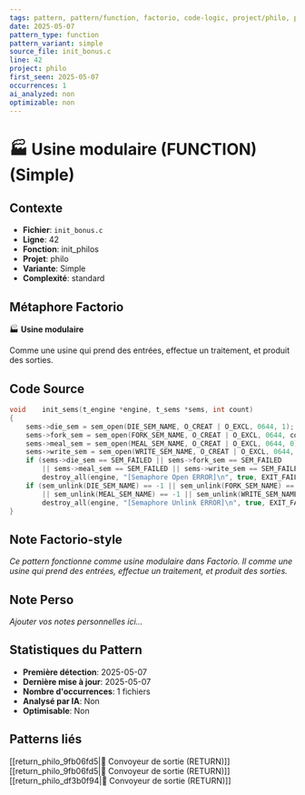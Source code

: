 ```yaml
---
tags: pattern, pattern/function, factorio, code-logic, project/philo, pattern/variant/simple
date: 2025-05-07
pattern_type: function
pattern_variant: simple
source_file: init_bonus.c
line: 42
project: philo
first_seen: 2025-05-07
occurrences: 1
ai_analyzed: non
optimizable: non
---
```


# 🏭 Usine modulaire (FUNCTION) (Simple)

## Contexte
- **Fichier**: `init_bonus.c`
- **Ligne**: 42
- **Fonction**: init_philos
- **Projet**: philo
- **Variante**: Simple
- **Complexité**: standard

## Métaphore Factorio
🏭 **Usine modulaire**

Comme une usine qui prend des entrées, effectue un traitement, et produit des sorties.

## Code Source
```c
void	init_sems(t_engine *engine, t_sems *sems, int count)
{
	sems->die_sem = sem_open(DIE_SEM_NAME, O_CREAT | O_EXCL, 0644, 1);
	sems->fork_sem = sem_open(FORK_SEM_NAME, O_CREAT | O_EXCL, 0644, count);
	sems->meal_sem = sem_open(MEAL_SEM_NAME, O_CREAT | O_EXCL, 0644, 0);
	sems->write_sem = sem_open(WRITE_SEM_NAME, O_CREAT | O_EXCL, 0644, 1);
	if (sems->die_sem == SEM_FAILED || sems->fork_sem == SEM_FAILED
		|| sems->meal_sem == SEM_FAILED || sems->write_sem == SEM_FAILED)
		destroy_all(engine, "[Semaphore Open ERROR]\n", true, EXIT_FAILURE);
	if (sem_unlink(DIE_SEM_NAME) == -1 || sem_unlink(FORK_SEM_NAME) == -1
		|| sem_unlink(MEAL_SEM_NAME) == -1 || sem_unlink(WRITE_SEM_NAME) == -1)
		destroy_all(engine, "[Semaphore Unlink ERROR]\n", true, EXIT_FAILURE);
}
```

## Note Factorio-style
*Ce pattern fonctionne comme usine modulaire dans Factorio. Il comme une usine qui prend des entrées, effectue un traitement, et produit des sorties.*

## Note Perso
*Ajouter vos notes personnelles ici...*

## Statistiques du Pattern
- **Première détection**: 2025-05-07
- **Dernière mise à jour**: 2025-05-07
- **Nombre d'occurrences**: 1 fichiers
- **Analysé par IA**: Non
- **Optimisable**: Non

## Patterns liés
[[return_philo_9fb06fd5|🚚 Convoyeur de sortie (RETURN)]]
[[return_philo_9fb06fd5|🚚 Convoyeur de sortie (RETURN)]]
[[return_philo_df3b0f94|🚚 Convoyeur de sortie (RETURN)]]
